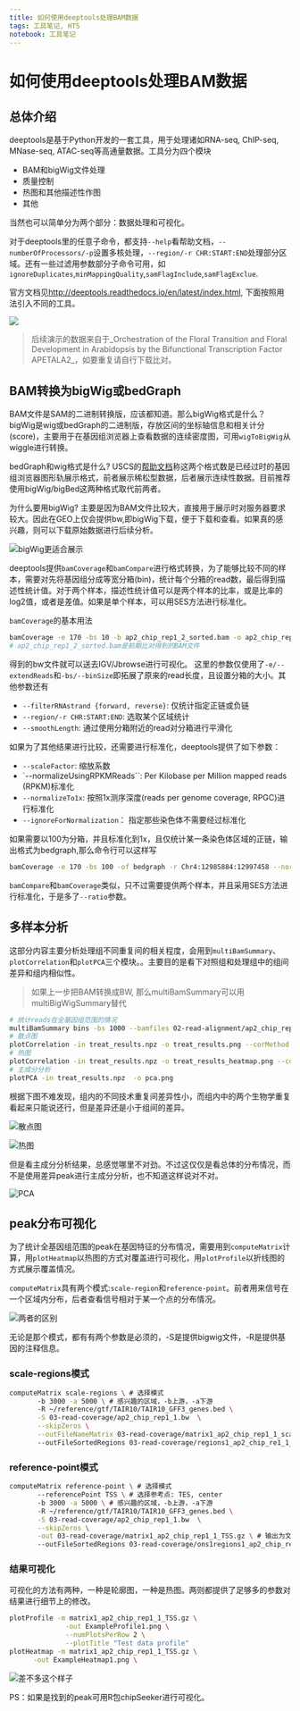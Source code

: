 ```yaml
---
title: 如何使用deeptools处理BAM数据
tags: 工具笔记, HTS
notebook: 工具笔记
---
```

# 如何使用deeptools处理BAM数据

## 总体介绍

deeptools是基于Python开发的一套工具，用于处理诸如RNA-seq, ChIP-seq, MNase-seq, ATAC-seq等高通量数据。工具分为四个模块

- BAM和bigWig文件处理
- 质量控制
- 热图和其他描述性作图
- 其他

当然也可以简单分为两个部分：数据处理和可视化。

对于deeptools里的任意子命令，都支持`--help`看帮助文档，`--numberOfProcessors/-p`设置多核处理，`--region/-r CHR:START:END`处理部分区域。还有一些过滤用参数部分子命令可用，如`ignoreDuplicates`,`minMappingQuality`,`samFlagInclude`,`samFlagExclue`.

官方文档见<http://deeptools.readthedocs.io/en/latest/index.html>, 下面按照用法引入不同的工具。

![](http://deeptools.readthedocs.io/en/latest/_images/start_workflow1.png)

> 后续演示的数据来自于_Orchestration of the Floral Transition and Floral Development in Arabidopsis by the Bifunctional Transcription Factor APETALA2_，如要重复请自行下载比对。

## BAM转换为bigWig或bedGraph

BAM文件是SAM的二进制转换版，应该都知道。那么bigWig格式是什么？bigWig是wig或bedGraph的二进制版，存放区间的坐标轴信息和相关计分(score)，主要用于在基因组浏览器上查看数据的连续密度图，可用`wigToBigWig`从wiggle进行转换。

bedGraph和wig格式是什么? USCS的[帮助文档](https://genome.ucsc.edu/goldenPath/help/wiggle.html)称这两个格式数是已经过时的基因组浏览器图形轨展示格式，前者展示稀松型数据，后者展示连续性数据。目前推荐使用bigWig/bigBed这两种格式取代前两者。

为什么要用bigWig? 主要是因为BAM文件比较大，直接用于展示时对服务器要求较大。因此在GEO上仅会提供bw,即bigWig下载，便于下载和查看。如果真的感兴趣，则可以下载原始数据进行后续分析。

![bigWig更适合展示](http://deeptools.readthedocs.io/en/latest/_images/norm_IGVsnapshot_indFiles.png)

deeptools提供`bamCoverage`和`bamCompare`进行格式转换，为了能够比较不同的样本，需要对先将基因组分成等宽分箱(bin)，统计每个分箱的read数，最后得到描述性统计值。对于两个样本，描述性统计值可以是两个样本的比率，或是比率的log2值，或者是差值。如果是单个样本，可以用SES方法进行标准化。

`bamCoverage`的基本用法

```bash
bamCoverage -e 170 -bs 10 -b ap2_chip_rep1_2_sorted.bam -o ap2_chip_rep1_2.bw
# ap2_chip_rep1_2_sorted.bam是前期比对得到的BAM文件
```

得到的bw文件就可以送去IGV/Jbrowse进行可视化。 这里的参数仅使用了`-e/--extendReads`和`-bs/--binSize`即拓展了原来的read长度，且设置分箱的大小。其他参数还有

- `--filterRNAstrand {forward, reverse}`: 仅统计指定正链或负链
- `--region/-r CHR:START:END`: 选取某个区域统计
- `--smoothLength`: 通过使用分箱附近的read对分箱进行平滑化

如果为了其他结果进行比较，还需要进行标准化，deeptools提供了如下参数：

- `--scaleFactor`: 缩放系数
- `--normalizeUsingRPKMReads``: Per Kilobase per Million mapped reads (RPKM)标准化
- `--normalizeTo1x`: 按照1x测序深度(reads per genome coverage, RPGC)进行标准化
- `--ignoreForNormalization`： 指定那些染色体不需要经过标准化

如果需要以100为分箱，并且标准化到1x，且仅统计某一条染色体区域的正链，输出格式为bedgraph,那么命令行可以这样写

```bash
bamCoverage -e 170 -bs 100 -of bedgraph -r Chr4:12985884:12997458 --normalizeTo1x 100000000 -b 02-read-alignment/ap2_chip_rep1_1_sorted.bam -o chip.bedgraph
```

`bamCompare`和`bamCoverage`类似，只不过需要提供两个样本，并且采用SES方法进行标准化，于是多了`--ratio`参数。

## 多样本分析

这部分内容主要分析处理组不同重复间的相关程度，会用到`multiBamSummary`、`plotCorrelation`和`plotPCA`三个模块。。主要目的是看下对照组和处理组中的组间差异和组内相似性。

> 如果上一步把BAM转换成BW, 那么multiBamSummary可以用multiBigWigSummary替代

```bash
# 统计reads在全基因组范围的情况
multiBamSummary bins -bs 1000 --bamfiles 02-read-alignment/ap2_chip_rep1_1_sorted.bam 02-read-alignment/ap2_chip_rep1_2_sorted.bam 02-read-alignment/ap2_chip_rep1_3_sorted.bam 02-read-alignment/ap2_chip_rep2_1_sorted.bam 02-read-alignment/ap2_ctrl_rep1_1_sorted.bam 02-read-alignment/ap2_ctrl_rep1_2_sorted.bam 02-read-alignment/ap2_ctrl_rep2_1_sorted.bam --extendReads 130 -out treat_results.npz
# 散点图
plotCorrelation -in treat_results.npz -o treat_results.png --corMethod spearman -p scatterplot
# 热图
plotCorrelation -in treat_results.npz -o treat_results_heatmap.png --corMethod spearman -p heatmap
# 主成分分析
plotPCA -in treat_results.npz  -o pca.png
```

根据下图不难发现，组内的不同技术重复间差异性小，而组内中的两个生物学重复看起来只能说还行，但是差异还是小于组间的差异。

![散点图](http://oex750gzt.bkt.clouddn.com/18-1-10/91141314.jpg)

![热图](http://oex750gzt.bkt.clouddn.com/18-1-10/22798582.jpg)

但是看主成分分析结果，总感觉哪里不对劲。不过这仅仅是看总体的分布情况，而不是使用差异peak进行主成分分析，也不知道这样说对不对。

![PCA](http://oex750gzt.bkt.clouddn.com/18-1-10/57963910.jpg)

## peak分布可视化

为了统计全基因组范围的peak在基因特征的分布情况，需要用到`computeMatrix`计算，用`plotHeatmap`以热图的方式对覆盖进行可视化，用`plotProfile`以折线图的方式展示覆盖情况。

`computeMatrix`具有两个模式:`scale-region`和`reference-point`。前者用来信号在一个区域内分布，后者查看信号相对于某一个点的分布情况。

![两者的区别](http://deeptools.readthedocs.io/en/latest/_images/computeMatrix_modes.png)

无论是那个模式，都有有两个参数是必须的，-S是提供bigwig文件，-R是提供基因的注释信息。

### scale-regions模式

```bash
computeMatrix scale-regions \ # 选择模式
       -b 3000 -a 5000 \ # 感兴趣的区域，-b上游，-a下游
       -R ~/reference/gtf/TAIR10/TAIR10_GFF3_genes.bed \
       -S 03-read-coverage/ap2_chip_rep1_1.bw  \
       --skipZeros \
       --outFileNameMatrix 03-read-coverage/matrix1_ap2_chip_rep1_1_scaled.tab \ # 输出为文件用于plotHeatmap, plotProfile
       --outFileSortedRegions 03-read-coverage/regions1_ap2_chip_re1_1_genes.bed
```

### reference-point模式

```bash
computeMatrix reference-point \ # 选择模式
       --referencePoint TSS \ # 选择参考点: TES, center
       -b 3000 -a 5000 \ # 感兴趣的区域，-b上游，-a下游
       -R ~/reference/gtf/TAIR10/TAIR10_GFF3_genes.bed \
       -S 03-read-coverage/ap2_chip_rep1_1.bw  \
       --skipZeros \
       -out 03-read-coverage/matrix1_ap2_chip_rep1_1_TSS.gz \ # 输出为文件用于plotHeatmap, plotProfile
       --outFileSortedRegions 03-read-coverage/ons1regions1_ap2_chip_re1_1_genes.bed
```

### 结果可视化

可视化的方法有两种，一种是轮廓图，一种是热图。两则都提供了足够多的参数对结果进行细节上的修改。

```bash
plotProfile -m matrix1_ap2_chip_rep1_1_TSS.gz \
              -out ExampleProfile1.png \
              --numPlotsPerRow 2 \
              --plotTitle "Test data profile"
plotHeatmap -m matrix1_ap2_chip_rep1_1_TSS.gz \
      -out ExampleHeatmap1.png \
```

![差不多这个样子](http://deeptools.readthedocs.io/en/latest/_images/computeMatrix_overview.png)

PS：如果是找到的peak可用R包chipSeeker进行可视化。
